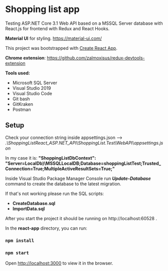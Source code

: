 
# Shopping list app

  

Testing ASP.NET Core 3.1 Web API based on a MSSQL Server database with React.js for frontend with Redux and React Hooks.



**Material UI** for styling. https://material-ui.com/

This project was bootstrapped with [Create React App](https://github.com/facebook/create-react-app).

**Chrome extension**: https://github.com/zalmoxisus/redux-devtools-extension

  

**Tools used:**

 - Microsoft SQL Server
 -  Visual Studio 2019
 -  Visual Studio Code
 -  Git bash
 -  GitKraken
 - Postman





  

## Setup

Check your connection string inside appsettings.json -->
*.\ShoppingListReact_ASP.NET_API\ShoppingList.Test\WebAPI\appsettings.json*

In my case it is: 
**"ShoppingListDbContext": 
"Server=LocalDb)\\MSSQLLocalDB;Database=shoppingListTest;Trusted_Connection=True;MultipleActiveResultSets=True;"**

Inside Visual Studio Package Manager Console run ***Update-Database*** command to create the database to the latest migration.

If that's not working please run the SQL scripts: 

 - **CreateDatabase.sql**
 - **ImportData.sql**

After you start the project it should be running on http://localhost:60528 .
<br/>

In the **react-app** directory, you can run:

  

### `npm install`
### `npm start`

Open [http://localhost:3000](http://localhost:3000) to view it in the browser.